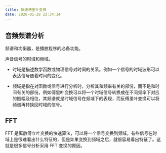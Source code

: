 ```yaml
---
title: 快速傅里叶变换
date: 2020-01-28 23:34:14
---
```


## 音频频谱分析

频谱和均衡器，是播放程序的必备功能。

声音信号的时域和频域。

- 时域是描述数学函数或物理信号对时间的关系。例如一个信号的时域波形可以表达信号随着时间的变化。

- 频域是指在对函数或信号进行分析时，分析其和频率有关的部份，而不是和时间有关的部份。例如傅里叶变换可以将一个时域信号转换成在不同频率下对应的振幅及相位，其频谱就是时域信号在频域下的表现，而反傅里叶变换可以将频谱再转换回时域的信号。

## FFT

FFT 是离散傅立叶变换的快速算法，可以将一个信号变换到频域。有些信号在时域上是很难看出什么特征的，但是如果变换到频域之后，就很容易看出特征了。这就是很多信号分析采用 FFT 变换的原因。
